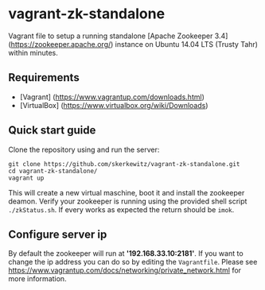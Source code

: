 # vagrant-zk-standalone
Vagrant file to setup a running standalone [Apache Zookeeper 3.4] (https://zookeeper.apache.org/) instance on Ubuntu 14.04 LTS (Trusty Tahr) within minutes.

## Requirements
* [Vagrant] (https://www.vagrantup.com/downloads.html)
* [VirtualBox] (https://www.virtualbox.org/wiki/Downloads)

## Quick start guide

Clone the repository using and run the server:
```
git clone https://github.com/skerkewitz/vagrant-zk-standalone.git
cd vagrant-zk-standalone/
vagrant up
```

This will create a new virtual maschine, boot it and install the zookeeper deamon. Verify your zookeeper is running using the provided shell script `./zkStatus.sh`. If every works as expected the return should be `imok`.

## Configure server ip

By default the zookeeper will run at **'192.168.33.10:2181'**. If you want to change the ip address you can do so by editing the `Vagrantfile`. Please see https://www.vagrantup.com/docs/networking/private_network.html for more information.




